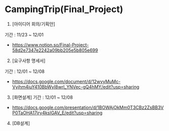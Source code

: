 # CampingTrip(Final_Project)
1. [아이디어 회의/기획안] 

기간 : 11/23 ~ 12/01

- https://www.notion.so/Final-Project-58d2e7347e2242a09bb205e5b805e699

2. [요구사항 명세서]

기간 : 12/01 ~ 12/08

- https://docs.google.com/document/d/12wvyMuMc-Vyjhm4iuY410BbWyI8wrl_YNVec-gQ4hMY/edit?usp=sharing


3. [화면설계]
기간 : 12/01 ~ 12/08

- https://docs.google.com/presentation/d/1BOWAjOkMm0T3CBz2ZsBB3VP0TaOHA17jry4ksIGAV_E/edit?usp=sharing

4. [DB설계]
